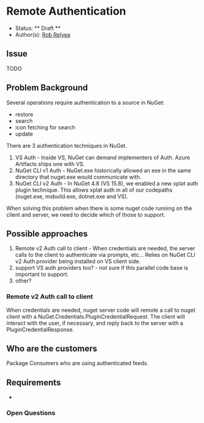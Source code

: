 # Remote Authentication

* Status: ** Draft **
* Author(s): [Rob Relyea](https://github.com/rrelyea)

## Issue

TODO

## Problem Background

Several operations require authentication to a source in NuGet:

- restore
- search
- icon fetching for search
- update

There are 3 authentication techniques in NuGet.

 1. VS Auth - Inside VS, NuGet can demand implementers of Auth. Azure Artifacts ships one with VS.
 1. NuGet CLI v1 Auth - NuGet.exe historically allowed an exe in the same directory that nuget.exe would communicate with.
 1. NuGet CLI v2 Auth - In NuGet 4.8 (VS 15.8), we enabled a new xplat auth plugin technique. This allows xplat auth in all of our codepaths (nuget.exe, msbuild.exe, dotnet.exe and VS).

 When solving this problem when there is some nuget code running on the client and server, we need to decide which of those to support.

## Possible approaches

1. Remote v2 Auth call to client - When credentials are needed, the server calls to the client to authenticate via prompts, etc... Relies on NuGet CLI v2 Auth provider being installed on VS client side.
2. support VS auth providers too? - not sure if this parallel code base is important to support.
3. other?

### Remote v2 Auth call to client

When credentials are needed, nuget server code will remote a call to nuget client with a NuGet.Credentials.PluginCredentialRequest. The client will interact with the user, if necessary, and reply back to the server with a PluginCredentialResponse.

## Who are the customers

Package Consumers who are using authenticated feeds.

## Requirements

* 

### Open Questions
